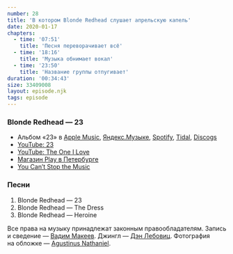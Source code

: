 ```yaml
---
number: 28
title: 'В котором Blonde Redhead слушает апрельскую капель'
date: 2020-01-17
chapters:
  - time: '07:51'
    title: 'Песня переворачивает всё'
  - time: '18:16'
    title: 'Музыка обнимает вокал'
  - time: '23:50'
    title: 'Название группы отпугивает'
duration: '00:34:43'
size: 33409008
layout: episode.njk
tags: episode
---
```


### Blonde Redhead — 23

- Альбом «23» в
  [Apple Music](https://music.apple.com/album/251042367),
  [Яндекс.Музыке](https://music.yandex.ru/album/718466),
  [Spotify](https://open.spotify.com/album/3CRBMstrlbZNVWQjahQACl),
  [Tidal](https://tidal.com/browse/album/58911927),
  [Discogs](https://www.discogs.com/master/22467)
- [YouTube: 23](https://youtu.be/a7FqUNlEdwA)
- [YouTube: The One I Love](https://youtu.be/lNio2xDwTYg)
- [Магазин Play в Петербурге](http://playrecordstore.ru/)
- [You Can’t Stop the Music](https://instagram.com/p/_-s46asznH/)

### Песни

1. Blonde Redhead — 23
2. Blonde Redhead — The Dress
3. Blonde Redhead — Heroine

Все права на музыку принадлежат законным правообладателям. Запись и сведение — [Вадим Макеев](https://twitter.com/pepelsbey). Джингл — [Дэн Лебовиц](https://www.youtube.com/channel/UC38A5qHrlc_Zgua7vL4b96w). Фотография на обложке — [Agustinus Nathaniel](https://unsplash.com/photos/Z96okuOmPos).

